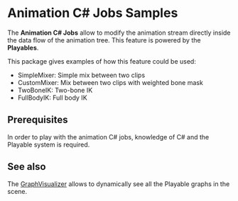 # Animation C# Jobs Samples

The **Animation C# Jobs** allow to modify the animation stream directly inside
the data flow of the animation tree. This feature is powered by the
**Playables**.

This package gives examples of how this feature could be used:

* SimpleMixer: Simple mix between two clips
* CustomMixer: Mix between two clips with weighted bone mask
* TwoBoneIK: Two-bone IK
* FullBodyIK: Full body IK

## Prerequisites

In order to play with the animation C# jobs, knowledge of C# and the Playable
system is required.

## See also

The [GraphVisualizer](https://github.com/Unity-Technologies/graph-visualizer)
allows to dynamically see all the Playable graphs in the scene.
